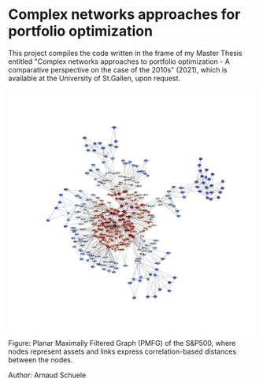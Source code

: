 # Complex networks approaches for portfolio optimization

This project compiles the code written in the frame of my Master Thesis entitled "Complex networks approaches to portfolio optimization - A comparative perspective on the case of the 2010s" (2021), which is available at the University of St.Gallen, upon request.

![cls_pmfg_label](https://github.com/arnaud-schuele/complex-networks-approaches-for-portfolio-optimization/blob/main/cls_pmfg_label.png?raw=true)
Figure: Planar Maximally Filtered Graph (PMFG) of the S&P500, where nodes represent assets and links express correlation-based distances between the nodes.

Author: Arnaud Schuele
